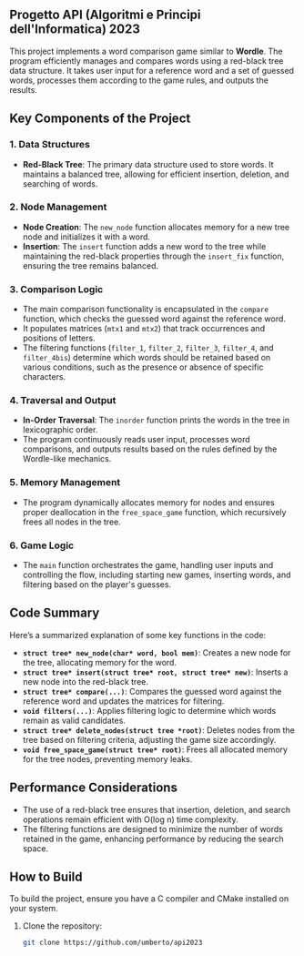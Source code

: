 ## Progetto API (Algoritmi e Principi dell'Informatica) 2023

This project implements a word comparison game similar to **Wordle**. The program efficiently manages and compares words using a red-black tree data structure. It takes user input for a reference word and a set of guessed words, processes them according to the game rules, and outputs the results.

## Key Components of the Project

### 1. Data Structures
- **Red-Black Tree**: The primary data structure used to store words. It maintains a balanced tree, allowing for efficient insertion, deletion, and searching of words.
  
### 2. Node Management
- **Node Creation**: The `new_node` function allocates memory for a new tree node and initializes it with a word.
- **Insertion**: The `insert` function adds a new word to the tree while maintaining the red-black properties through the `insert_fix` function, ensuring the tree remains balanced.

### 3. Comparison Logic
- The main comparison functionality is encapsulated in the `compare` function, which checks the guessed word against the reference word.
- It populates matrices (`mtx1` and `mtx2`) that track occurrences and positions of letters.
- The filtering functions (`filter_1`, `filter_2`, `filter_3`, `filter_4`, and `filter_4bis`) determine which words should be retained based on various conditions, such as the presence or absence of specific characters.

### 4. Traversal and Output
- **In-Order Traversal**: The `inorder` function prints the words in the tree in lexicographic order.
- The program continuously reads user input, processes word comparisons, and outputs results based on the rules defined by the Wordle-like mechanics.

### 5. Memory Management
- The program dynamically allocates memory for nodes and ensures proper deallocation in the `free_space_game` function, which recursively frees all nodes in the tree.

### 6. Game Logic
- The `main` function orchestrates the game, handling user inputs and controlling the flow, including starting new games, inserting words, and filtering based on the player's guesses.

## Code Summary

Here’s a summarized explanation of some key functions in the code:

- **`struct tree* new_node(char* word, bool mem)`**: Creates a new node for the tree, allocating memory for the word.
- **`struct tree* insert(struct tree* root, struct tree* new)`**: Inserts a new node into the red-black tree.
- **`struct tree* compare(...)`**: Compares the guessed word against the reference word and updates the matrices for filtering.
- **`void filters(...)`**: Applies filtering logic to determine which words remain as valid candidates.
- **`struct tree* delete_nodes(struct tree *root)`**: Deletes nodes from the tree based on filtering criteria, adjusting the game size accordingly.
- **`void free_space_game(struct tree* root)`**: Frees all allocated memory for the tree nodes, preventing memory leaks.

## Performance Considerations

- The use of a red-black tree ensures that insertion, deletion, and search operations remain efficient with O(log n) time complexity.
- The filtering functions are designed to minimize the number of words retained in the game, enhancing performance by reducing the search space.

## How to Build

To build the project, ensure you have a C compiler and CMake installed on your system.

1. Clone the repository:
   ```bash
   git clone https://github.com/umberto/api2023
